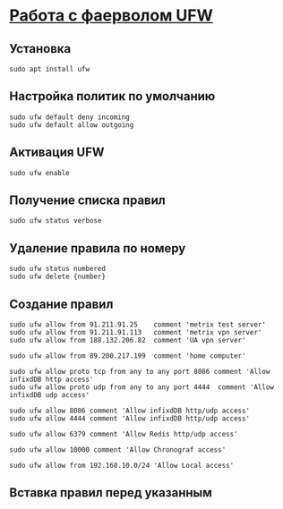 [Работа с фаерволом UFW](https://www.digitalocean.com/community/tutorials/how-to-set-up-a-firewall-with-ufw-on-ubuntu-18-04-ru)
=======================================================================================

Установка 
---------
    
    sudo apt install ufw


Настройка политик по умолчанию
------------------------------
    
    sudo ufw default deny incoming
    sudo ufw default allow outgoing


Активация UFW
-------------

    sudo ufw enable


Получение списка правил
-----------------------

    sudo ufw status verbose


Удаление правила по номеру
--------------------------

    sudo ufw status numbered
    sudo ufw delete {number}


Создание правил
---------------

    sudo ufw allow from 91.211.91.25    comment 'metrix test server'
    sudo ufw allow from 91.211.91.113   comment 'metrix vpn server'
    sudo ufw allow from 188.132.206.82  comment 'UA vpn server'

    sudo ufw allow from 89.200.217.199  comment 'home computer'

    sudo ufw allow proto tcp from any to any port 8086 comment 'Allow infixdDB http access'
    sudo ufw allow proto udp from any to any port 4444  comment 'Allow infixdDB udp access'

    sudo ufw allow 8086 comment 'Allow infixdDB http/udp access'
    sudo ufw allow 4444 comment 'Allow infixdDB http/udp access'

    sudo ufw allow 6379 comment 'Allow Redis http/udp access'

    sudo ufw allow 10000 comment 'Allow Chronograf access'

    sudo ufw allow from 192.168.10.0/24 'Allow Local access'
    
Вставка правил перед указанным
------------------------------

